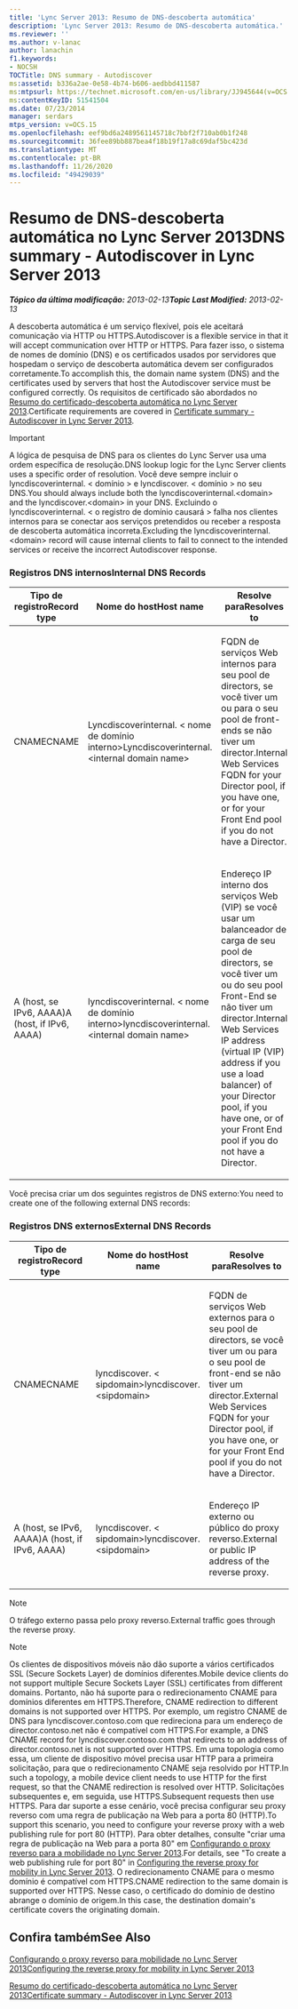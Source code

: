 ```yaml
---
title: 'Lync Server 2013: Resumo de DNS-descoberta automática'
description: 'Lync Server 2013: Resumo de DNS-descoberta automática.'
ms.reviewer: ''
ms.author: v-lanac
author: lanachin
f1.keywords:
- NOCSH
TOCTitle: DNS summary - Autodiscover
ms:assetid: b336a2ae-0e58-4b74-b606-aedbbd411587
ms:mtpsurl: https://technet.microsoft.com/en-us/library/JJ945644(v=OCS.15)
ms:contentKeyID: 51541504
ms.date: 07/23/2014
manager: serdars
mtps_version: v=OCS.15
ms.openlocfilehash: eef9bd6a2489561145718c7bbf2f710ab0b1f248
ms.sourcegitcommit: 36fee89bb887bea4f18b19f17a8c69daf5bc423d
ms.translationtype: MT
ms.contentlocale: pt-BR
ms.lasthandoff: 11/26/2020
ms.locfileid: "49429039"
---
```

# <a name="dns-summary---autodiscover-in-lync-server-2013"></a><span data-ttu-id="04a05-103">Resumo de DNS-descoberta automática no Lync Server 2013</span><span class="sxs-lookup"><span data-stu-id="04a05-103">DNS summary - Autodiscover in Lync Server 2013</span></span>

<div data-xmlns="http://www.w3.org/1999/xhtml">

<div class="topic" data-xmlns="http://www.w3.org/1999/xhtml" data-msxsl="urn:schemas-microsoft-com:xslt" data-cs="https://msdn.microsoft.com/">

<div data-asp="https://msdn2.microsoft.com/asp">



</div>

<div id="mainSection">

<div id="mainBody"><span data-ttu-id="04a05-104">

<span> </span></span><span class="sxs-lookup"><span data-stu-id="04a05-104">

<span> </span></span></span>

<span data-ttu-id="04a05-105">_**Tópico da última modificação:** 2013-02-13_</span><span class="sxs-lookup"><span data-stu-id="04a05-105">_**Topic Last Modified:** 2013-02-13_</span></span>

<span data-ttu-id="04a05-106">A descoberta automática é um serviço flexível, pois ele aceitará comunicação via HTTP ou HTTPS.</span><span class="sxs-lookup"><span data-stu-id="04a05-106">Autodiscover is a flexible service in that it will accept communication over HTTP or HTTPS.</span></span> <span data-ttu-id="04a05-107">Para fazer isso, o sistema de nomes de domínio (DNS) e os certificados usados por servidores que hospedam o serviço de descoberta automática devem ser configurados corretamente.</span><span class="sxs-lookup"><span data-stu-id="04a05-107">To accomplish this, the domain name system (DNS) and the certificates used by servers that host the Autodiscover service must be configured correctly.</span></span> <span data-ttu-id="04a05-108">Os requisitos de certificado são abordados no [Resumo do certificado-descoberta automática no Lync Server 2013](lync-server-2013-certificate-summary-autodiscover.md).</span><span class="sxs-lookup"><span data-stu-id="04a05-108">Certificate requirements are covered in [Certificate summary - Autodiscover in Lync Server 2013](lync-server-2013-certificate-summary-autodiscover.md).</span></span>

<div>


> [!IMPORTANT]  
> <span data-ttu-id="04a05-109">A lógica de pesquisa de DNS para os clientes do Lync Server usa uma ordem específica de resolução.</span><span class="sxs-lookup"><span data-stu-id="04a05-109">DNS lookup logic for the Lync Server clients uses a specific order of resolution.</span></span> <span data-ttu-id="04a05-110">Você deve sempre incluir o lyncdiscoverinternal. &lt; domínio &gt; e lyncdiscover. &lt; domínio &gt; no seu DNS.</span><span class="sxs-lookup"><span data-stu-id="04a05-110">You should always include both the lyncdiscoverinternal.&lt;domain&gt; and the lyncdiscover.&lt;domain&gt; in your DNS.</span></span> <span data-ttu-id="04a05-111">Excluindo o lyncdiscoverinternal. &lt; o registro de domínio causará &gt; falha nos clientes internos para se conectar aos serviços pretendidos ou receber a resposta de descoberta automática incorreta.</span><span class="sxs-lookup"><span data-stu-id="04a05-111">Excluding the lyncdiscoverinternal.&lt;domain&gt; record will cause internal clients to fail to connect to the intended services or receive the incorrect Autodiscover response.</span></span>



</div>

### <a name="internal-dns-records"></a><span data-ttu-id="04a05-112">Registros DNS internos</span><span class="sxs-lookup"><span data-stu-id="04a05-112">Internal DNS Records</span></span>

<table>
<colgroup>
<col style="width: 33%" />
<col style="width: 33%" />
<col style="width: 33%" />
</colgroup>
<thead>
<tr class="header">
<th><span data-ttu-id="04a05-113">Tipo de registro</span><span class="sxs-lookup"><span data-stu-id="04a05-113">Record type</span></span></th>
<th><span data-ttu-id="04a05-114">Nome do host</span><span class="sxs-lookup"><span data-stu-id="04a05-114">Host name</span></span></th>
<th><span data-ttu-id="04a05-115">Resolve para</span><span class="sxs-lookup"><span data-stu-id="04a05-115">Resolves to</span></span></th>
</tr>
</thead>
<tbody>
<tr class="odd">
<td><p><span data-ttu-id="04a05-116">CNAME</span><span class="sxs-lookup"><span data-stu-id="04a05-116">CNAME</span></span></p></td>
<td><p><span data-ttu-id="04a05-117">Lyncdiscoverinternal. &lt; nome de domínio interno&gt;</span><span class="sxs-lookup"><span data-stu-id="04a05-117">Lyncdiscoverinternal.&lt;internal domain name&gt;</span></span></p></td>
<td><p><span data-ttu-id="04a05-118">FQDN de serviços Web internos para seu pool de directors, se você tiver um ou para o seu pool de front-ends se não tiver um director.</span><span class="sxs-lookup"><span data-stu-id="04a05-118">Internal Web Services FQDN for your Director pool, if you have one, or for your Front End pool if you do not have a Director.</span></span></p></td>
</tr>
<tr class="even">
<td><p><span data-ttu-id="04a05-119">A (host, se IPv6, AAAA)</span><span class="sxs-lookup"><span data-stu-id="04a05-119">A (host, if IPv6, AAAA)</span></span></p></td>
<td><p><span data-ttu-id="04a05-120">lyncdiscoverinternal. &lt; nome de domínio interno&gt;</span><span class="sxs-lookup"><span data-stu-id="04a05-120">lyncdiscoverinternal.&lt;internal domain name&gt;</span></span></p></td>
<td><p><span data-ttu-id="04a05-121">Endereço IP interno dos serviços Web (VIP) se você usar um balanceador de carga de seu pool de directors, se você tiver um ou do seu pool Front-End se não tiver um director.</span><span class="sxs-lookup"><span data-stu-id="04a05-121">Internal Web Services IP address (virtual IP (VIP) address if you use a load balancer) of your Director pool, if you have one, or of your Front End pool if you do not have a Director.</span></span></p></td>
</tr>
</tbody>
</table>


<span data-ttu-id="04a05-122">Você precisa criar um dos seguintes registros de DNS externo:</span><span class="sxs-lookup"><span data-stu-id="04a05-122">You need to create one of the following external DNS records:</span></span>

### <a name="external-dns-records"></a><span data-ttu-id="04a05-123">Registros DNS externos</span><span class="sxs-lookup"><span data-stu-id="04a05-123">External DNS Records</span></span>

<table>
<colgroup>
<col style="width: 33%" />
<col style="width: 33%" />
<col style="width: 33%" />
</colgroup>
<thead>
<tr class="header">
<th><span data-ttu-id="04a05-124">Tipo de registro</span><span class="sxs-lookup"><span data-stu-id="04a05-124">Record type</span></span></th>
<th><span data-ttu-id="04a05-125">Nome do host</span><span class="sxs-lookup"><span data-stu-id="04a05-125">Host name</span></span></th>
<th><span data-ttu-id="04a05-126">Resolve para</span><span class="sxs-lookup"><span data-stu-id="04a05-126">Resolves to</span></span></th>
</tr>
</thead>
<tbody>
<tr class="odd">
<td><p><span data-ttu-id="04a05-127">CNAME</span><span class="sxs-lookup"><span data-stu-id="04a05-127">CNAME</span></span></p></td>
<td><p><span data-ttu-id="04a05-128">lyncdiscover. &lt; sipdomain&gt;</span><span class="sxs-lookup"><span data-stu-id="04a05-128">lyncdiscover.&lt;sipdomain&gt;</span></span></p></td>
<td><p><span data-ttu-id="04a05-129">FQDN de serviços Web externos para o seu pool de directors, se você tiver um ou para o seu pool de front-end se não tiver um director.</span><span class="sxs-lookup"><span data-stu-id="04a05-129">External Web Services FQDN for your Director pool, if you have one, or for your Front End pool if you do not have a Director.</span></span></p></td>
</tr>
<tr class="even">
<td><p><span data-ttu-id="04a05-130">A (host, se IPv6, AAAA)</span><span class="sxs-lookup"><span data-stu-id="04a05-130">A (host, if IPv6, AAAA)</span></span></p></td>
<td><p><span data-ttu-id="04a05-131">lyncdiscover. &lt; sipdomain&gt;</span><span class="sxs-lookup"><span data-stu-id="04a05-131">lyncdiscover.&lt;sipdomain&gt;</span></span></p></td>
<td><p><span data-ttu-id="04a05-132">Endereço IP externo ou público do proxy reverso.</span><span class="sxs-lookup"><span data-stu-id="04a05-132">External or public IP address of the reverse proxy.</span></span></p></td>
</tr>
</tbody>
</table>


<div>


> [!NOTE]  
> <span data-ttu-id="04a05-133">O tráfego externo passa pelo proxy reverso.</span><span class="sxs-lookup"><span data-stu-id="04a05-133">External traffic goes through the reverse proxy.</span></span>



</div>

<div>


> [!NOTE]  
> <span data-ttu-id="04a05-134">Os clientes de dispositivos móveis não dão suporte a vários certificados SSL (Secure Sockets Layer) de domínios diferentes.</span><span class="sxs-lookup"><span data-stu-id="04a05-134">Mobile device clients do not support multiple Secure Sockets Layer (SSL) certificates from different domains.</span></span> <span data-ttu-id="04a05-135">Portanto, não há suporte para o redirecionamento CNAME para domínios diferentes em HTTPS.</span><span class="sxs-lookup"><span data-stu-id="04a05-135">Therefore, CNAME redirection to different domains is not supported over HTTPS.</span></span> <span data-ttu-id="04a05-136">Por exemplo, um registro CNAME de DNS para lyncdiscover.contoso.com que redireciona para um endereço de director.contoso.net não é compatível com HTTPS.</span><span class="sxs-lookup"><span data-stu-id="04a05-136">For example, a DNS CNAME record for lyncdiscover.contoso.com that redirects to an address of director.contoso.net is not supported over HTTPS.</span></span> <span data-ttu-id="04a05-137">Em uma topologia como essa, um cliente de dispositivo móvel precisa usar HTTP para a primeira solicitação, para que o redirecionamento CNAME seja resolvido por HTTP.</span><span class="sxs-lookup"><span data-stu-id="04a05-137">In such a topology, a mobile device client needs to use HTTP for the first request, so that the CNAME redirection is resolved over HTTP.</span></span> <span data-ttu-id="04a05-138">Solicitações subsequentes e, em seguida, use HTTPS.</span><span class="sxs-lookup"><span data-stu-id="04a05-138">Subsequent requests then use HTTPS.</span></span> <span data-ttu-id="04a05-139">Para dar suporte a esse cenário, você precisa configurar seu proxy reverso com uma regra de publicação na Web para a porta 80 (HTTP).</span><span class="sxs-lookup"><span data-stu-id="04a05-139">To support this scenario, you need to configure your reverse proxy with a web publishing rule for port 80 (HTTP).</span></span> <span data-ttu-id="04a05-140">Para obter detalhes, consulte "criar uma regra de publicação na Web para a porta 80" em <A href="lync-server-2013-configuring-the-reverse-proxy-for-mobility.md">Configurando o proxy reverso para a mobilidade no Lync Server 2013</A>.</span><span class="sxs-lookup"><span data-stu-id="04a05-140">For details, see "To create a web publishing rule for port 80" in <A href="lync-server-2013-configuring-the-reverse-proxy-for-mobility.md">Configuring the reverse proxy for mobility in Lync Server 2013</A>.</span></span> <span data-ttu-id="04a05-141">O redirecionamento CNAME para o mesmo domínio é compatível com HTTPS.</span><span class="sxs-lookup"><span data-stu-id="04a05-141">CNAME redirection to the same domain is supported over HTTPS.</span></span> <span data-ttu-id="04a05-142">Nesse caso, o certificado do domínio de destino abrange o domínio de origem.</span><span class="sxs-lookup"><span data-stu-id="04a05-142">In this case, the destination domain's certificate covers the originating domain.</span></span>



</div>

<div>

## <a name="see-also"></a><span data-ttu-id="04a05-143">Confira também</span><span class="sxs-lookup"><span data-stu-id="04a05-143">See Also</span></span>


[<span data-ttu-id="04a05-144">Configurando o proxy reverso para mobilidade no Lync Server 2013</span><span class="sxs-lookup"><span data-stu-id="04a05-144">Configuring the reverse proxy for mobility in Lync Server 2013</span></span>](lync-server-2013-configuring-the-reverse-proxy-for-mobility.md)  


[<span data-ttu-id="04a05-145">Resumo do certificado-descoberta automática no Lync Server 2013</span><span class="sxs-lookup"><span data-stu-id="04a05-145">Certificate summary - Autodiscover in Lync Server 2013</span></span>](lync-server-2013-certificate-summary-autodiscover.md)  
  

<span data-ttu-id="04a05-146"></div>

</div>

<span> </span>

</div>

</div>

</span><span class="sxs-lookup"><span data-stu-id="04a05-146"></div>

</div>

<span> </span>

</div>

</div>

</span></span></div>

